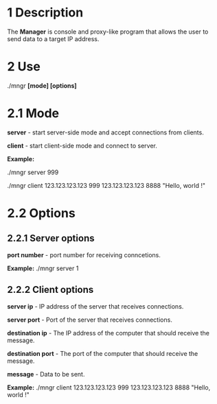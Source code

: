 
# 1 Description

The **Manager** is console and proxy-like program that allows the user to send data to a target IP address.

# 2 Use

./mngr **[mode] [options]**

# 2.1 Mode

**server** - start server-side mode and accept connections from clients.

**client** - start client-side mode and connect to server.

**Example:** 

./mngr server 999 

./mngr client 123.123.123.123 999 123.123.123.123 8888 "Hello, world !"

# 2.2 Options

## 2.2.1 Server options

**port number** - port number for receiving conncetions.

**Example:** ./mngr server 1

## 2.2.2 Client options

**server ip** - IP address of the server that receives connections.

**server port** - Port of the server that receives connections.

**destination ip** - The IP address of the computer that should receive the message.

**destination port** - The port of the computer that should receive the message.

**message** - Data to be sent.

**Example:** ./mngr client 123.123.123.123 999 123.123.123.123 8888 "Hello, world !"
